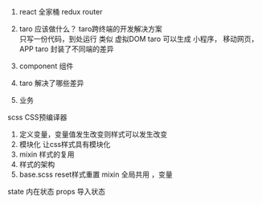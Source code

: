 1. react 全家桶  redux  router
2. taro 应该做什么？  taro跨终端的开发解决方案  
    只写一份代码，到处运行  类似 虚拟DOM
    taro 可以生成 小程序， 移动网页， APP
    taro 封装了不同端的差异
  1. component 组件


2. taro 解决了哪些差异
3. 业务


scss  CSS预编译器   
  1. 定义变量，变量值发生改变则样式可以发生改变
  2. 模块化 让css样式具有模块化
  3. mixin  样式的复用
  4. 样式的架构
  5. base.scss  reset样式重置  mixin 全局共用 ，变量


state  内在状态
props  导入状态